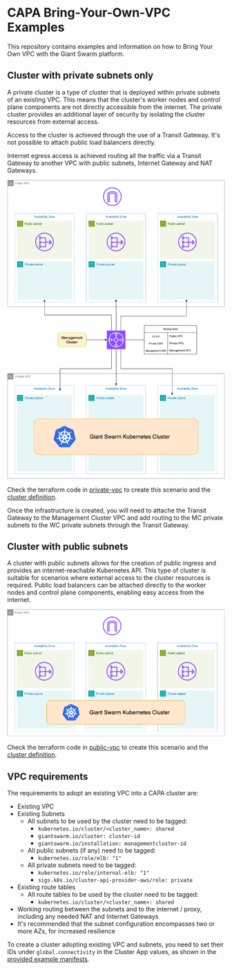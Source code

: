 # CAPA Bring-Your-Own-VPC Examples

This repository contains examples and information on how to Bring Your Own VPC with the Giant Swarm platform.

## Cluster with private subnets only
A private cluster is a type of cluster that is deployed within private subnets of an existing VPC. This means that the cluster's worker nodes and control plane components are not directly accessible from the internet. The private cluster provides an additional layer of security by isolating the cluster resources from external access.

Access to the cluster is achieved through the use of a Transit Gateway. It's not possible to attach public load balancers directly.

Internet egress access is achieved routing all the traffic via a Transit Gateway to another VPC with public subnets, Internet Gateway and NAT Gateways.

![Private Cluster](./media/BYOInfraPrivate.png)

Check the terraform code in [private-vpc](vpc-examples/private-vpc/) to create this scenario and the [cluster definition](vpc-examples/private-vpc/example-cluster.yaml).

Once the infrastructure is created, you will need to attache the Transit Gateway to the Management Cluster VPC and add routing to the MC private subnets to the WC private subnets through the Transit Gateway.

## Cluster with public subnets
A cluster with public subnets allows for the creation of public ingress and provides an internet-reachable Kubernetes API. This type of cluster is suitable for scenarios where external access to the cluster resources is required. Public load balancers can be attached directly to the worker nodes and control plane components, enabling easy access from the internet.

![Public Cluster](./media/BYOInfraPublic.png)

Check the terraform code in [public-vpc](vpc-examples/public-vpc/) to create this scenario and the [cluster definition](vpc-examples/public-vpc/example-cluster.yaml).

## VPC requirements

The requirements to adopt an existing VPC into a CAPA cluster are:

- Existing VPC
- Existing Subnets
  - All subnets to be used by the cluster need to be tagged:
    - `kubernetes.io/cluster/<cluster_name>: shared`
    - `giantswarm.io/cluster: cluster-id`
    - `giantswarm.io/installation: managementcluster-id`
  - All public subnets (if any) need to be tagged:
    - `kubernetes.io/role/elb: "1"`
  - All private subnets need to be tagged:
    - `kubernetes.io/role/internal-elb: "1"`
    - `sigs.k8s.io/cluster-api-provider-aws/role: private`
- Existing route tables
  - All route tables to be used by the cluster need to be tagged:
    - `kubernetes.io/cluster/<cluster_name>: shared`
- Working routing between the subnets and to the internet / proxy, including any needed NAT and Internet Gateways
- It's recommended that the subnet configuration encompasses two or more AZs, for increased resilience

To create a cluster adopting existing VPC and subnets, you need to set their IDs under `global.connectivity` in the Cluster App values, as shown in the [provided example manifests](./example-cluster.yaml).
